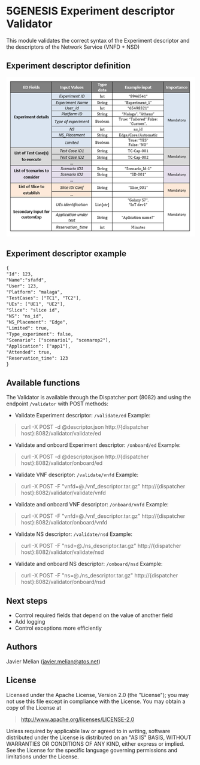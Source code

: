 # 5GENESIS Experiment descriptor Validator

This module validates the correct syntax of the Experiment descriptor and the descriptors of the Network Service (VNFD + NSD)

## Experiment descriptor definition 
![](./images/ED.png)

## Experiment descriptor example

    {
	"Id": 123,
	"Name":"sfafd",
	"User": 123,
	"Platform": "malaga",
	"TestCases": ["TC1", "TC2"], 
	"UEs": ["UE1", "UE2"], 
	"Slice": "slice id", 
	"NS": "ns_id",
	"NS_Placement": "Edge",
	"Limited": true,
	"Type_experiment": false,
	"Scenario": ["scenario1", "scemarop2"], 
	"Application": ["app1"],
	"Attended": true, 
	"Reservation_time": 123 
    }    

## Available functions

The Validator is available through the Dispatcher port (8082) and using the endpoint `/validator` with POST methods:

- Validate Experiment descriptor:
`/validate/ed`
Example:
> curl -X POST -d @descriptor.json http://{dispatcher host}:8082/validator/validate/ed
- Validate and onboard Experiment descriptor:
`/onboard/ed`
Example:
> curl -X POST -d @descriptor.json http://{dispatcher host}:8082/validator/onboard/ed
- Validate VNF descriptor:
`/validate/vnfd`
Example:
> curl -X POST -F "vnfd=@./vnf_descriptor.tar.gz" http://{dispatcher host}:8082/validator/validate/vnfd
- Validate and onboard VNF descriptor:
`/onboard/vnfd`
Example:
> curl -X POST -F "vnfd=@./vnf_descriptor.tar.gz" http://{dispatcher host}:8082/validator/onboard/vnfd
- Validate NS descriptor:
`/validate/nsd`
Example:
> curl -X POST -F "nsd=@./ns_descriptor.tar.gz" http://{dispatcher host}:8082/validator/validate/nsd
- Validate and onboard NS descriptor:
`/onboard/nsd`
Example:
> curl -X POST -F "ns=@./ns_descriptor.tar.gz" http://{dispatcher host}:8082/validator/onboard/nsd

## Next steps
- Control required fields that depend on the value of another field
- Add logging
- Control exceptions more efficiently

## Authors
Javier Melian (javier.melian@atos.net)

## License

Licensed under the Apache License, Version 2.0 (the "License");
you may not use this file except in compliance with the License.
You may obtain a copy of the License at

   > http://www.apache.org/licenses/LICENSE-2.0

Unless required by applicable law or agreed to in writing, software
distributed under the License is distributed on an "AS IS" BASIS,
WITHOUT WARRANTIES OR CONDITIONS OF ANY KIND, either express or implied.
See the License for the specific language governing permissions and
limitations under the License.

